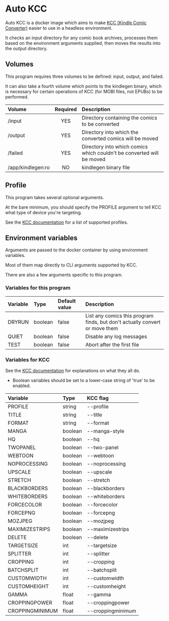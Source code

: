 # Auto KCC


Auto KCC is a docker image which aims to make [KCC (Kindle Comic Converter)](https://github.com/ciromattia/kcc) easier to use in a headless environment.

It checks an input directory for any comic book archives, processes them based on the environment arguments supplied, then moves the results into the output directory.

## Volumes

This program requires three volumes to be defined: input, output, and failed.

It can also take a fourth volume which points to the kindlegen binary, which is necessary for certain operations of KCC (for MOBI files, not EPUBs) to be performed.

| Volume         | Required         | Description |
| :----------- | :--------------: | :------------------------- |
| /input            | YES | Directory containing the comics to be converted         |
| /output           | YES | Directory into which the converted comics will be moved |
| /failed           | YES | Directory into which comics which couldn't be converted will be moved |
| /app/kindlegen:ro | NO  | kindlegen binary file |

## Profile

This program takes several optional arguments.

At the bare minimum, you should specify the PROFILE argument to tell KCC what type of device you're targeting.

See the [KCC documentation](https://github.com/ciromattia/kcc?tab=readme-ov-file#profiles) for a list of supported profiles.

## Environment variables

Arguments are passed to the docker container by using environment variables.

Most of them map directly to CLI arguments supported by KCC.

There are also a few arguments specific to this program.

### Variables for this program

| Variable  | Type    | Default value | Description   |
| :-------- | :------ | :------------ | :------------ |
| DRYRUN    | boolean | false         | List any comics this program finds, but don't actually convert or move them |
| QUIET     | boolean | false         | Disable any log messages   |
| TEST      | boolean | false         | Abort after the first file |

### Variables for KCC

See the [KCC documentation](https://github.com/ciromattia/kcc?tab=readme-ov-file#standalone-kcc-c2epy-usage) for explanations on what they all do.

* Boolean variables should be set to a lower-case string of 'true' to be enabled.

| Variable        | Type    | KCC flag          |
| :-------------- | :------ | :---------------- |
| PROFILE         | string  | --profile         |
| TITLE           | string  | --title           |
| FORMAT          | string  | --format          |
| MANGA           | boolean | --manga-style     |
| HQ              | boolean | --hq              |
| TWOPANEL        | boolean | --two-panel       |
| WEBTOON         | boolean | --webtoon         |
| NOPROCESSING    | boolean | --noprocessing    |
| UPSCALE         | boolean | --upscale         |
| STRETCH         | boolean | --stretch         |
| BLACKBORDERS    | boolean | --blackborders    |
| WHITEBORDERS    | boolean | --whiteborders    |
| FORCECOLOR      | boolean | --forcecolor      |
| FORCEPNG        | boolean | --forcepng        |
| MOZJPEG         | boolean | --mozjpeg         |
| MAXIMIZESTRIPS  | boolean | --maximizestrips  |
| DELETE          | boolean | --delete          |
| TARGETSIZE      | int     | --targetsize      |
| SPLITTER        | int     | --splitter        |
| CROPPING        | int     | --cropping        |
| BATCHSPLIT      | int     | --batchsplit      |
| CUSTOMWIDTH     | int     | --customwidth     |
| CUSTOMHEIGHT    | int     | --customheight    |
| GAMMA           | float   | --gamma           |
| CROPPINGPOWER   | float   | --croppingpower   |
| CROPPINGMINIMUM | float   | --croppingminimum |
